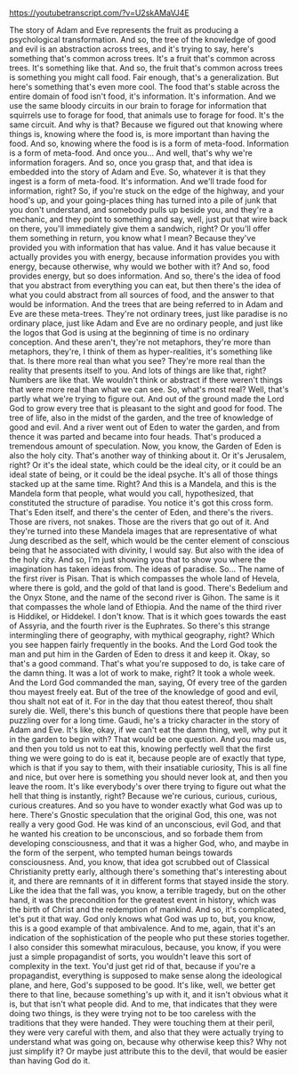 https://youtubetranscript.com/?v=U2skAMaVJ4E

 The story of Adam and Eve represents the fruit as producing a psychological transformation. And so, the tree of the knowledge of good and evil is an abstraction across trees, and it's trying to say, here's something that's common across trees. It's a fruit that's common across trees. It's something like that. And so, the fruit that's common across trees is something you might call food. Fair enough, that's a generalization. But here's something that's even more cool. The food that's stable across the entire domain of food isn't food, it's information. It's information. And we use the same bloody circuits in our brain to forage for information that squirrels use to forage for food, that animals use to forage for food. It's the same circuit. And why is that? Because we figured out that knowing where things is, knowing where the food is, is more important than having the food. And so, knowing where the food is is a form of meta-food. Information is a form of meta-food. And once you... And well, that's why we're information foragers. And so, once you grasp that, and that idea is embedded into the story of Adam and Eve. So, whatever it is that they ingest is a form of meta-food. It's information. And we'll trade food for information, right? So, if you're stuck on the edge of the highway, and your hood's up, and your going-places thing has turned into a pile of junk that you don't understand, and somebody pulls up beside you, and they're a mechanic, and they point to something and say, well, just put that wire back on there, you'll immediately give them a sandwich, right? Or you'll offer them something in return, you know what I mean? Because they've provided you with information that has value. And it has value because it actually provides you with energy, because information provides you with energy, because otherwise, why would we bother with it? And so, food provides energy, but so does information. And so, there's the idea of food that you abstract from everything you can eat, but then there's the idea of what you could abstract from all sources of food, and the answer to that would be information. And the trees that are being referred to in Adam and Eve are these meta-trees. They're not ordinary trees, just like paradise is no ordinary place, just like Adam and Eve are no ordinary people, and just like the logos that God is using at the beginning of time is no ordinary conception. And these aren't, they're not metaphors, they're more than metaphors, they're, I think of them as hyper-realities, it's something like that. Is there more real than what you see? They're more real than the reality that presents itself to you. And lots of things are like that, right? Numbers are like that. We wouldn't think or abstract if there weren't things that were more real than what we can see. So, what's most real? Well, that's partly what we're trying to figure out. And out of the ground made the Lord God to grow every tree that is pleasant to the sight and good for food. The tree of life, also in the midst of the garden, and the tree of knowledge of good and evil. And a river went out of Eden to water the garden, and from thence it was parted and became into four heads. That's produced a tremendous amount of speculation. Now, you know, the Garden of Eden is also the holy city. That's another way of thinking about it. Or it's Jerusalem, right? Or it's the ideal state, which could be the ideal city, or it could be an ideal state of being, or it could be the ideal psyche. It's all of those things stacked up at the same time. Right? And this is a Mandela, and this is the Mandela form that people, what would you call, hypothesized, that constituted the structure of paradise. You notice it's got this cross form. That's Eden itself, and there's the center of Eden, and there's the rivers. Those are rivers, not snakes. Those are the rivers that go out of it. And they're turned into these Mandela images that are representative of what Jung described as the self, which would be the center element of conscious being that he associated with divinity, I would say. But also with the idea of the holy city. And so, I'm just showing you that to show you where the imagination has taken ideas from. The ideas of paradise. So... The name of the first river is Pisan. That is which compasses the whole land of Hevela, where there is gold, and the gold of that land is good. There's Bedelium and the Onyx Stone, and the name of the second river is Gihon. The same is it that compasses the whole land of Ethiopia. And the name of the third river is Hiddikel, or Hiddekel. I don't know. That is it which goes towards the east of Assyria, and the fourth river is the Euphrates. So there's this strange intermingling there of geography, with mythical geography, right? Which you see happen fairly frequently in the books. And the Lord God took the man and put him in the Garden of Eden to dress it and keep it. Okay, so that's a good command. That's what you're supposed to do, is take care of the damn thing. It was a lot of work to make, right? It took a whole week. And the Lord God commanded the man, saying, Of every tree of the garden thou mayest freely eat. But of the tree of the knowledge of good and evil, thou shalt not eat of it. For in the day that thou eatest thereof, thou shalt surely die. Well, there's this bunch of questions there that people have been puzzling over for a long time. Gaudi, he's a tricky character in the story of Adam and Eve. It's like, okay, if we can't eat the damn thing, well, why put it in the garden to begin with? That would be one question. And you made us, and then you told us not to eat this, knowing perfectly well that the first thing we were going to do is eat it, because people are of exactly that type, which is that if you say to them, with their insatiable curiosity, This is all fine and nice, but over here is something you should never look at, and then you leave the room. It's like everybody's over there trying to figure out what the hell that thing is instantly, right? Because we're curious, curious, curious, curious creatures. And so you have to wonder exactly what God was up to here. There's Gnostic speculation that the original God, this one, was not really a very good God. He was kind of an unconscious, evil God, and that he wanted his creation to be unconscious, and so forbade them from developing consciousness, and that it was a higher God, who, and maybe in the form of the serpent, who tempted human beings towards consciousness. And, you know, that idea got scrubbed out of Classical Christianity pretty early, although there's something that's interesting about it, and there are remnants of it in different forms that stayed inside the story. Like the idea that the fall was, you know, a terrible tragedy, but on the other hand, it was the precondition for the greatest event in history, which was the birth of Christ and the redemption of mankind. And so, it's complicated, let's put it that way. God only knows what God was up to, but, you know, this is a good example of that ambivalence. And to me, again, that it's an indication of the sophistication of the people who put these stories together. I also consider this somewhat miraculous, because, you know, if you were just a simple propagandist of sorts, you wouldn't leave this sort of complexity in the text. You'd just get rid of that, because if you're a propagandist, everything is supposed to make sense along the ideological plane, and here, God's supposed to be good. It's like, well, we better get there to that line, because something's up with it, and it isn't obvious what it is, but that isn't what people did. And to me, that indicates that they were doing two things, is they were trying not to be too careless with the traditions that they were handed. They were touching them at their peril, they were very careful with them, and also that they were actually trying to understand what was going on, because why otherwise keep this? Why not just simplify it? Or maybe just attribute this to the devil, that would be easier than having God do it.
